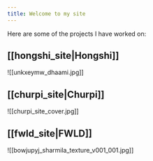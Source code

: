 ```yaml
---
title: Welcome to my site
---
```





Here are some of the projects I have worked on:

## [[hongshi_site|Hongshi]]
![[unkxeymw_dhaami.jpg]]


## [[churpi_site|Churpi]]
![[churpi_site_cover.jpg]]


## [[fwld_site|FWLD]]
![[bowjupyj_sharmila_texture_v001_001.jpg]]